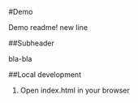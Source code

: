 #Demo

Demo readme!
new line


##Subheader

bla-bla

##Local development

1. Open index.html in your browser